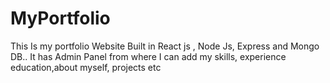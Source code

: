 # MyPortfolio
This Is my portfolio Website Built in React js , Node Js, Express and Mongo DB.. It has Admin Panel from where I can add my skills, experience education,about myself, projects etc
